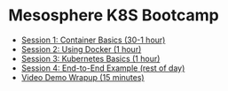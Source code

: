 Mesosphere K8S Bootcamp
=======

* [Session 1: Container Basics (30-1 hour)](/session1/)
* [Session 2: Using Docker (1 hour)](/session2/)
* [Session 3: Kubernetes Basics (1 hour)](/session3/)
* [Session 4: End-to-End Example (rest of day)](/session4/)
* [Video Demo Wrapup (15 minutes)](/wrapup/)


